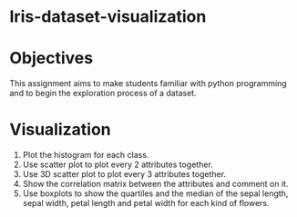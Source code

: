 # Iris-dataset-visualization
# Objectives 

This assignment aims to make students familiar with python programming and to 
begin the exploration process of a dataset.

# Visualization 

1. Plot the histogram for each class. 
2. Use scatter plot to plot every 2 attributes together. 
3. Use 3D scatter plot to plot every 3 attributes together. 
4. Show the correlation matrix between the attributes and comment on it. 
5. Use boxplots to show the quartiles and the median of the sepal length, sepal width, petal length and petal width for each kind of flowers. 
